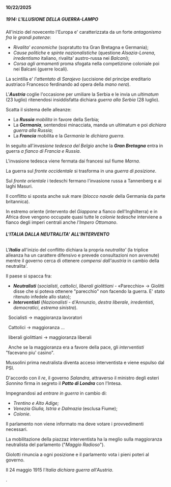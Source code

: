 **10/22/2025**

##### ***1914: L'ILLUSIONE DELLA GUERRA-LAMPO***

All'inizio del novecento l'Europa e' caratterizzata da un forte *antagonismo fra le grandi potenze*:

* *Rivalita' economiche* (sopratutto tra Gran Bretagna e Germania);
* *Cause politiche* e *spinte nazionalistiche* (questione *Alsazia-Lorena*, *irredentismo* italiano, rivalita' austro-russa nei *Balcani*);
* *Corsa agli armamenti* proma sfogata nella competizione coloniale poi nei Balcani (guerre locali).



La scintilla e' *l'attentato di Sarajevo* (uccisione del principe ereditario austriaco Francesco ferdinando ad opera della *mano nera*).

L'***Austria*** coglie l'occasione per umiliare la Serbia e le invia un *ultimatum* (23 luglio) ritenendosi insiddisfatta dichiara *guerra alla Serbia* (28 luglio).



Scatta il sistema delle alleanze:

* La ***Russia*** *mobilita* in favore della Serbia;
* La ***Germania***, sentendosi minacciata, manda un ultimatum e poi *dichiara guerra alla Russia*;
* La ***Francia*** mobilita e la *Germania* le *dichiara guerra*.



In seguito all'*invasione tedesca del Belgio* anche la ***Gran Bretagna*** entra in guerra *a fianco di Francia e Russia*.



L'invasione tedesca viene fermata dai francesi sul fiume *Marna*.

La guerra sul *fronte occidentale* si trasforma in una *guerra di posizione*.

Sul *fronte orientale* i tedeschi fermano l'invasione russa a Tannenberg e ai laghi Masuri.

Il conflitto si sposta anche suk mare (*blocco navale* della Germania da parte britannica).

In estremo oriente (intervento del *Giappone* a fianco dell'Inghilterra) e in Africa dove vengono occupate quasi tutte le *colonie tedesche* interviene a fianco degli imperi centrali anche *l'Impero Ottomano*.





###### ***L'ITALIA DALLA NEUTRALITA' ALL'INTERVENTO***

L'***Italia*** all'inizio del conflitto dichiara la propria *neutralita'* (la triplice alleanza ha un carattere difensivo e prevede consultazioni non avvenute) mentre il governo cerca di ottenere *compensi dall'austria* in cambio della neutralita'.

Il paese si spacca fra:

* ***Neutralisti*** (*socialisti*, *cattolici*, *liberali giolittiani* - «Parecchio» → Giolitti disse che si poteva ottenere "parecchio" non facendo la guerra. E' stato ritenuto infedele allo stato);
* ***Interventisti*** (*Nazionalisti* - d'Annunzio, *destra liberale*, *irredentisti*, *democratici*, *estrema sinistra*).



&nbsp;	Socialisti → maggioranza lavoratori

&nbsp;	Cattolici → maggioranza ...

&nbsp;	liberali giolittiani → maggioranza liberali

&nbsp;	Anche se la maggioranza era a favore della pace, gli *interventisti* "facevano piu' casino".



Mussolini prima neutralista diventa acceso interventista e viene espulso dal PSI.



D'accordo con il *re*, il governo *Salandra*, attraverso il ministro degli esteri *Sonnino* firma in segreto il ***Patto di Londra*** con l'Intesa.

Impegnandosi ad *entrare in guerra* in cambio di:

* *Trentino e Alto Adige;*
* *Venezia Giulia, Istria e Dalmazia* (esclusa Fiume);
* *Colonie*.

Il parlamento non viene informato ma deve votare i provvedimenti necessari.

La mobilitazione della piazzaz interventista ha la meglio sulla maggioranza neutralista del parlamento ("*Maggio Radioso*").

Giolotti rinuncia a ogni posizione e il parlamento vota i pieni poteri al governo.

Il 24 maggio 1915 l'*Italia dichiara guerra all'Austria*.

























.


